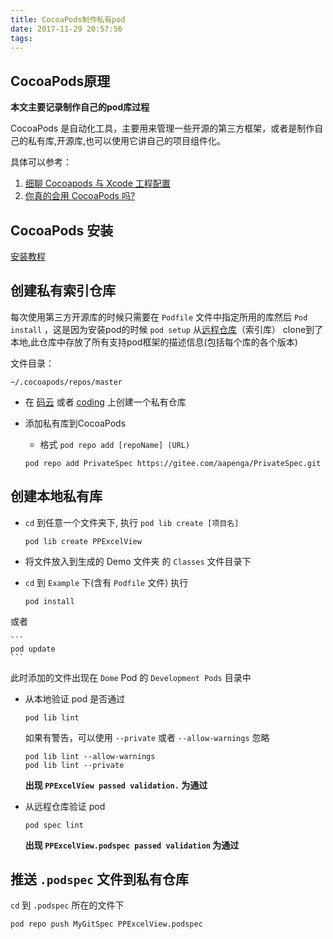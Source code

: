 ```yaml
---
title: CocoaPods制作私有pod
date: 2017-11-29 20:57:56
tags:
---
```


## CocoaPods原理

**本文主要记录制作自己的pod库过程**

CocoaPods 是自动化工具，主要用来管理一些开源的第三方框架，或者是制作自己的私有库,开源库,也可以使用它讲自己的项目组件化。

具体可以参考：

1.  [细聊 Cocoapods 与 Xcode 工程配置](https://juejin.im/post/58730a25a22b9d0058971144)
2. [你真的会用 CocoaPods 吗?](https://juejin.im/post/59f2c7eaf265da432c2318e5)

## CocoaPods 安装

[安装教程](http://www.pluto-y.com/cocoapods-getting-stared/)


## 创建私有索引仓库
每次使用第三方开源库的时候只需要在 `Podfile` 文件中指定所用的库然后 `Pod install` ，这是因为安装pod的时候 `pod setup` 从[远程仓库](https://github.com/CocoaPods/Specs)（索引库） clone到了本地,此仓库中存放了所有支持pod框架的描述信息(包括每个库的各个版本)

文件目录：

	~/.cocoapods/repos/master
	
- 在 [码云](https://gitee.com/) 或者 [coding]() 上创建一个私有仓库

- 添加私有库到CocoaPods
	
	- 格式 `pod repo add [repoName] (URL)`

	```
	pod repo add PrivateSpec https://gitee.com/aapenga/PrivateSpec.git 
	```	


## 创建本地私有库

 - `cd` 到任意一个文件夹下, 执行 `pod lib create [项目名]`
	
	``` 
 	pod lib create PPExcelView
 	```
 	
 - 将文件放入到生成的 Demo 文件夹 的 `Classes` 文件目录下
 - `cd` 到 `Example` 下(含有 `Podfile` 文件) 执行

 	```
 	pod install
 	```
 或者
 
 	```
 	pod update
 	```
 	
 此时添加的文件出现在 `Dome` Pod 的 `Development Pods` 目录中
 
 - 从本地验证 pod 是否通过
 
 	```
 	pod lib lint
 	```
 	如果有警告，可以使用 `--private` 或者 `--allow-warnings` 忽略
	
	```
	pod lib lint --allow-warnings
	pod lib lint --private
	```
	**出现 	`PPExcelView passed validation.` 为通过**
 	
 - 从远程仓库验证 pod 

 	```
 	pod spec lint
 	```
 	**出现 	`PPExcelView.podspec passed validation` 为通过**
 	
## 推送 `.podspec` 文件到私有仓库

`cd` 到 `.podspec` 所在的文件下

	pod repo push MyGitSpec PPExcelView.podspec
	
	
 	
 	